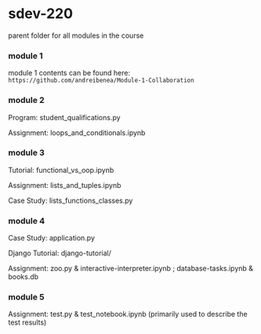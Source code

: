 # sdev-220
parent folder for all modules in the course

### module 1
module 1 contents can be found here: `https://github.com/andreibenea/Module-1-Collaboration`

### module 2
Program: student_qualifications.py

Assignment: loops_and_conditionals.ipynb

### module 3
Tutorial: functional_vs_oop.ipynb

Assignment: lists_and_tuples.ipynb

Case Study: lists_functions_classes.py

### module 4
Case Study: application.py

Django Tutorial: django-tutorial/

Assignment: zoo.py & interactive-interpreter.ipynb ; database-tasks.ipynb & books.db

### module 5
Assignment: test.py & test_notebook.ipynb (primarily used to describe the test results)
